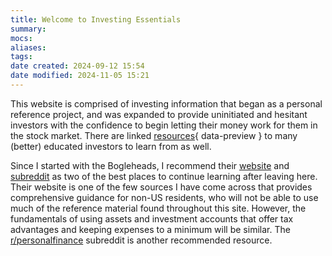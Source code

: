 ```yaml
---
title: Welcome to Investing Essentials
summary: 
mocs: 
aliases: 
tags: 
date created: 2024-09-12 15:54
date modified: 2024-11-05 15:21
---
```

This website is comprised of investing information that began as a personal reference project, and was expanded to provide uninitiated and hesitant investors with the confidence to begin letting their money work for them in the stock market. There are linked [resources](resources/main.md){ data-preview }<!-- #internal_link --> to many (better) educated investors to learn from as well. 

Since I started with the Bogleheads, I recommend their [website](https://www.bogleheads.org/index.php) and [subreddit](https://www.reddit.com/r/Bogleheads/?rdt=35841) as two of the best places to continue learning after leaving here. Their website is one of the few sources I have come across that provides comprehensive guidance for non-US residents, who will not be able to use much of the reference material found throughout this site. However, the fundamentals of using assets and investment accounts that offer tax advantages and keeping expenses to a minimum will be similar. The [r/personalfinance](https://www.reddit.com/r/personalfinance/wiki/index/) subreddit is another recommended resource.




